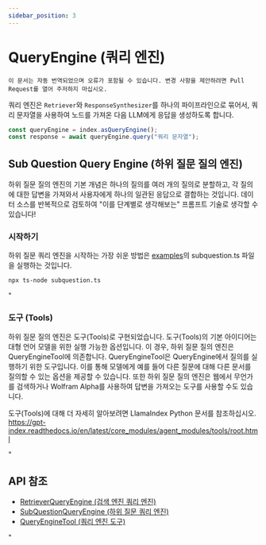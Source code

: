 ```yaml
---
sidebar_position: 3
---
```


# QueryEngine (쿼리 엔진)

`이 문서는 자동 번역되었으며 오류가 포함될 수 있습니다. 변경 사항을 제안하려면 Pull Request를 열어 주저하지 마십시오.`

쿼리 엔진은 `Retriever`와 `ResponseSynthesizer`를 하나의 파이프라인으로 묶어서, 쿼리 문자열을 사용하여 노드를 가져온 다음 LLM에게 응답을 생성하도록 합니다.

```typescript
const queryEngine = index.asQueryEngine();
const response = await queryEngine.query("쿼리 문자열");
```

## Sub Question Query Engine (하위 질문 질의 엔진)

하위 질문 질의 엔진의 기본 개념은 하나의 질의를 여러 개의 질의로 분할하고, 각 질의에 대한 답변을 가져와서 사용자에게 하나의 일관된 응답으로 결합하는 것입니다. 데이터 소스를 반복적으로 검토하여 "이를 단계별로 생각해보는" 프롬프트 기술로 생각할 수 있습니다!

### 시작하기

하위 질문 쿼리 엔진을 시작하는 가장 쉬운 방법은 [examples](https://github.com/run-llama/LlamaIndexTS/blob/main/examples/subquestion.ts)의 subquestion.ts 파일을 실행하는 것입니다.

```bash
npx ts-node subquestion.ts
```

"

### 도구 (Tools)

하위 질문 질의 엔진은 도구(Tools)로 구현되었습니다. 도구(Tools)의 기본 아이디어는 대형 언어 모델을 위한 실행 가능한 옵션입니다. 이 경우, 하위 질문 질의 엔진은 QueryEngineTool에 의존합니다. QueryEngineTool은 QueryEngine에서 질의를 실행하기 위한 도구입니다. 이를 통해 모델에게 예를 들어 다른 질문에 대해 다른 문서를 질의할 수 있는 옵션을 제공할 수 있습니다. 또한 하위 질문 질의 엔진은 웹에서 무언가를 검색하거나 Wolfram Alpha를 사용하여 답변을 가져오는 도구를 사용할 수도 있습니다.

도구(Tools)에 대해 더 자세히 알아보려면 LlamaIndex Python 문서를 참조하십시오. https://gpt-index.readthedocs.io/en/latest/core_modules/agent_modules/tools/root.html

"

## API 참조

- [RetrieverQueryEngine (검색 엔진 쿼리 엔진)](../../api/classes/RetrieverQueryEngine.md)
- [SubQuestionQueryEngine (하위 질문 쿼리 엔진)](../../api/classes/SubQuestionQueryEngine.md)
- [QueryEngineTool (쿼리 엔진 도구)](../../api/interfaces/QueryEngineTool.md)

"
